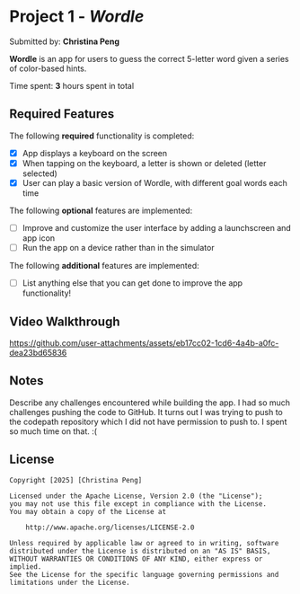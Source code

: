 # Project 1 - *Wordle*

Submitted by: **Christina Peng**

**Wordle** is an app for users to guess the correct 5-letter word given a series of color-based hints.

Time spent: **3** hours spent in total

## Required Features

The following **required** functionality is completed:

- [X] App displays a keyboard on the screen
- [X] When tapping on the keyboard, a letter is shown or deleted (letter selected)
- [X] User can play a basic version of Wordle, with different goal words each time

The following **optional** features are implemented:

- [ ] Improve and customize the user interface by adding a launchscreen and app icon
- [ ] Run the app on a device rather than in the simulator

The following **additional** features are implemented:

- [ ] List anything else that you can get done to improve the app functionality!

## Video Walkthrough



https://github.com/user-attachments/assets/eb17cc02-1cd6-4a4b-a0fc-dea23bd65836




## Notes

Describe any challenges encountered while building the app.
I had so much challenges pushing the code to GitHub. It turns out I was trying to push to the codepath repository which I did not have permission to push to. I spent so much time on that. :(

## License

    Copyright [2025] [Christina Peng]

    Licensed under the Apache License, Version 2.0 (the "License");
    you may not use this file except in compliance with the License.
    You may obtain a copy of the License at

        http://www.apache.org/licenses/LICENSE-2.0

    Unless required by applicable law or agreed to in writing, software
    distributed under the License is distributed on an "AS IS" BASIS,
    WITHOUT WARRANTIES OR CONDITIONS OF ANY KIND, either express or implied.
    See the License for the specific language governing permissions and
    limitations under the License.
